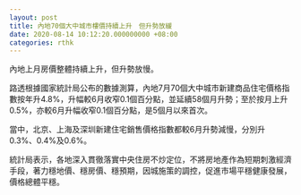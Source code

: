 ```yaml
---
layout: post
title: 內地70個大中城市樓價持續上升　但升勢放緩
date: 2020-08-14 10:12:20.000000000 +08:00
categories: rthk
---
```


內地上月房價整體持續上升，但升勢放慢。

路透根據國家統計局公布的數據測算，內地7月70個大中城市新建商品住宅價格指數按年升4.8%，升幅較6月收窄0.1個百分點，並延續58個月升勢；至於按月上升0.5%，亦較6月升幅收窄0.1個百分點，是5個月以來首次。

當中，北京、上海及深圳新建住宅銷售價格指數都較6月升勢減慢，分別升0.3%、0.4%及0.6%。

統計局表示，各地深入貫徹落實中央住房不炒定位，不將房地產作為短期刺激經濟手段，著力穩地價、穩房價、穩預期，因城施策的調控，促進市場平穩健康發展，價格總體平穩。
